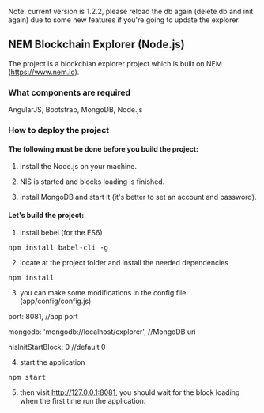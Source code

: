 Note: current version is 1.2.2, please reload the db again (delete db and init again) due to some new features if you're going to update the explorer. 

## NEM Blockchain Explorer (Node.js) ##

The project is a blockchian explorer project which is built on NEM (https://www.nem.io). 

### What components are required ###

AngularJS, Bootstrap, MongoDB, Node.js

### How to deploy the project ###

#### The following must be done before you build the project: ####

1) install the Node.js on your machine.

2) NIS is started and blocks loading is finished.

3) install MongoDB and start it (it's better to set an account and password).

#### Let's build the project: ####

1) install bebel (for the ES6)

<pre>npm install babel-cli -g</pre>

2) locate at the project folder and install the needed dependencies

<pre>npm install</pre>

3) you can make some modifications in the config file (app/config/config.js)

port: 8081, //app port

mongodb: 'mongodb://localhost/explorer', //MongoDB uri

nisInitStartBlock: 0 //default 0

4) start the application

<pre>npm start</pre>

5) then visit http://127.0.0.1:8081, you should wait for the block loading when the first time run the application. 

